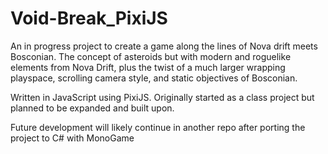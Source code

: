 # Void-Break_PixiJS
An in progress project to create a game along the lines of Nova drift meets Bosconian. The concept of asteroids but with modern and roguelike elements from Nova Drift, plus the twist of a much larger wrapping playspace, scrolling camera style, and static objectives of Bosconian. 

Written in JavaScript using PixiJS. Originally started as a class project but planned to be expanded and built upon.

Future development will likely continue in another repo after porting the project to C# with MonoGame
